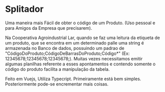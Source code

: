 # Splitador
Uma maneira mais Fácil de obter o código de um Produto. (Uso pessoal e para Amigos da Empresa que precisarem).

Na Cooperativa Agroindustrial Lar, quando se faz uma leitura da etiqueta de um produto, que se encontra em um determinado palle uma string é armazenada no Banco de dados, possuindo um padrao de "CódigoDoProduto;CódigoDeBarrasDoProduto;Código*" (Ex: 12345678;12345678;12345678;). Muitas vezes necessitamos emitir algumas planilhas referente a esses apontamentos e contendo somente o código do produto facilita a manipulação da tabela.

Feito em Vuejs, Utiliza Typecript.
Primeiramente está bem simples. 
Posteriormente pode-se encrementar mais coisas.
